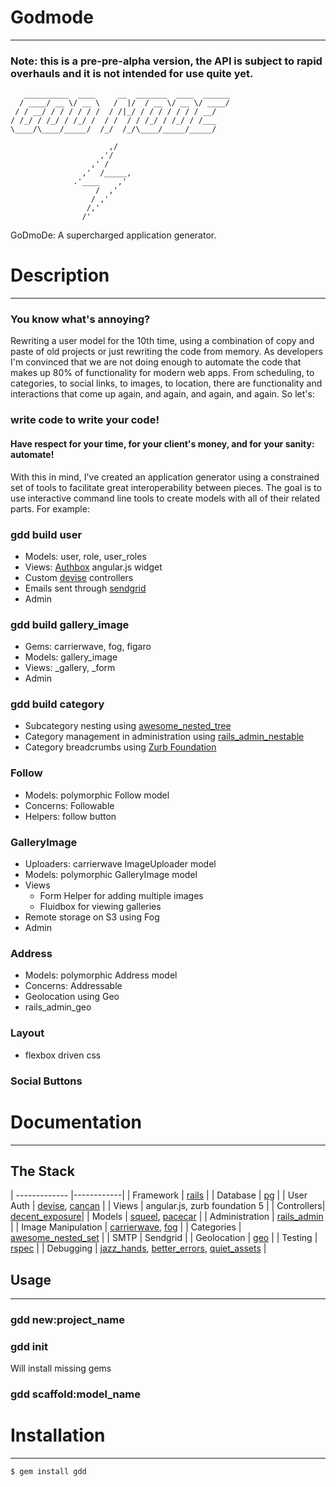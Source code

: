 # Godmode
---

### Note: this is a pre-pre-alpha version, the API is subject to rapid overhauls and it is not intended for use quite yet.


       __________  ____     __  _______  ____  ______
      / ____/ __ \/ __ \   /  |/  / __ \/ __ \/ ____/
     / / __/ / / / / / /  / /|_/ / / / / / / / __/   
    / /_/ / /_/ / /_/ /  / /  / / /_/ / /_/ / /___   
    \____/\____/_____/  /_/  /_/\____/_____/_____/  

                          ,/
                        ,'/
                      ,' /
                    ,'  /_____,
                  .'____    ,'    
                       /  ,'
                      / ,'
                     /,'
                    /'



GoDmoDe: A supercharged application generator.

# Description
---

### You know what's annoying?  

Rewriting a user model for the 10th time, using a combination  of copy and paste of old projects or just rewriting the code from memory.  As developers I'm convinced that we are not doing enough to automate the code that makes up 80% of functionality for modern web apps.  From scheduling, to categories, to social links, to images, to location, there are functionality and interactions that come up again, and again, and again, and again.  So let's:

### write code to write your code!

#### Have respect for your time, for your client's money, and for your sanity: automate!  

With this in mind, I've created an application generator using a constrained set of tools to facilitate great interoperability between pieces.  The goal is to use interactive command line tools to create models with all of their related parts.  For example:

### gdd build user

* Models: user, role, user_roles   
* Views: [Authbox](http://) angular.js widget 
* Custom [devise](http://) controllers
* Emails sent through [sendgrid](http://)
* Admin 

### gdd build gallery_image

* Gems: carrierwave, fog, figaro
* Models: gallery_image
* Views: _gallery, _form
* Admin
    
### gdd build category

* Subcategory nesting using [awesome_nested_tree](http://)
* Category management in administration using [rails_admin_nestable](http://) 
* Category breadcrumbs using [Zurb Foundation](http://)
  
### Follow

* Models: polymorphic Follow model
* Concerns: Followable 
* Helpers: follow button

### GalleryImage

* Uploaders: carrierwave ImageUploader model
* Models: polymorphic GalleryImage model
* Views
  * Form Helper for adding multiple images
  * Fluidbox for viewing galleries
* Remote storage on S3 using Fog
* Admin
  
### Address

* Models: polymorphic Address model
* Concerns: Addressable
* Geolocation using Geo
* rails_admin_geo

### Layout

* flexbox driven css

### Social Buttons


   

# Documentation
---

## The Stack

| ------------- |------------|
| Framework      | [rails](https://github.com/rails/rails) |
| Database      | [pg](https://bitbucket.org/ged/ruby-pg/wiki/Home)      |
| User Auth | [devise](https://github.com/plataformatec/devise), [cancan](https://github.com/ryanb/cancan)      |
| Views   | angular.js, zurb foundation 5 |
| Controllers| [decent_exposure](https://github.com/voxdolo/decent_exposure)|
| Models | [squeel](https://github.com/activerecord-hackery/squeel), [pacecar](https://github.com/thoughtbot/pacecar)      |
| Administration | [rails_admin](https://github.com/sferik/rails_admin) |
| Image Manipulation | [carrierwave](https://github.com/carrierwaveuploader/carrierwave), [fog](https://github.com/fog/fog) |
| Categories | [awesome_nested_set](https://github.com/collectiveidea/awesome_nested_set) |
| SMTP | Sendgrid |
| Geolocation | [geo](https://github.com/AppGeo/geo) |
| Testing | [rspec](https://github.com/rspec/rspec) |
| Debugging | [jazz_hands](https://github.com/nixme/jazz_hands), [better_errors](https://github.com/charliesome/better_errors), [quiet_assets](https://github.com/evrone/quiet_assets) |


## Usage
---

### gdd new:project_name

### gdd init

Will install missing gems

### gdd scaffold:model_name



# Installation
---

    $ gem install gdd